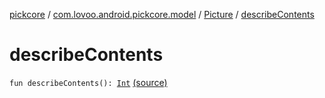[pickcore](../../index.md) / [com.lovoo.android.pickcore.model](../index.md) / [Picture](index.md) / [describeContents](./describe-contents.md)

# describeContents

`fun describeContents(): `[`Int`](https://kotlinlang.org/api/latest/jvm/stdlib/kotlin/-int/index.html) [(source)](https://github.com/lovoo/android-pickpic/blob/master/pickcore/pickcore/src/main/kotlin/com/lovoo/android/pickcore/model/Picture.kt#L49)